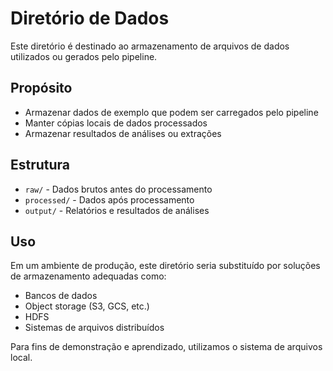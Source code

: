 # Diretório de Dados

Este diretório é destinado ao armazenamento de arquivos de dados utilizados ou gerados pelo pipeline.

## Propósito

- Armazenar dados de exemplo que podem ser carregados pelo pipeline
- Manter cópias locais de dados processados
- Armazenar resultados de análises ou extrações

## Estrutura

- `raw/` - Dados brutos antes do processamento
- `processed/` - Dados após processamento
- `output/` - Relatórios e resultados de análises

## Uso

Em um ambiente de produção, este diretório seria substituído por soluções de armazenamento adequadas como:

- Bancos de dados
- Object storage (S3, GCS, etc.)
- HDFS
- Sistemas de arquivos distribuídos

Para fins de demonstração e aprendizado, utilizamos o sistema de arquivos local. 